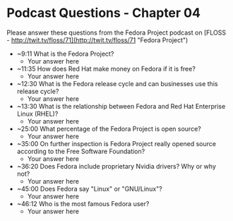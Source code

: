 # Podcast Questions - Chapter 04

Please answer these questions from the Fedora Project podcast on [FLOSS - http://twit.tv/floss/71](http://twit.tv/floss/71 "Fedora Project")

* ~9:11 What is the Fedora Project?
  * Your answer here
* ~11:35 How does Red Hat make money on Fedora if it is free?
  * Your answer here
* ~12:30 What is the Fedora release cycle and can businesses use this release cycle?
  * Your answer here
* ~13:30 What is the relationship between Fedora and Red Hat Enterprise Linux (RHEL)?
  * Your answer here
* ~25:00 What percentage of the Fedora Project is open source?
  * Your answer here
* ~35:00 On further inspection is Fedora Project really opened source according to the Free Software Foundation?
  * Your answer here
* ~36:20 Does Fedora include proprietary Nvidia drivers? Why or why not?
  * Your answer here
* ~45:00 Does Fedora say "Linux" or "GNU/Linux"?
  * Your answer here
* ~46:12 Who is the most famous Fedora user?
  * Your answer here
